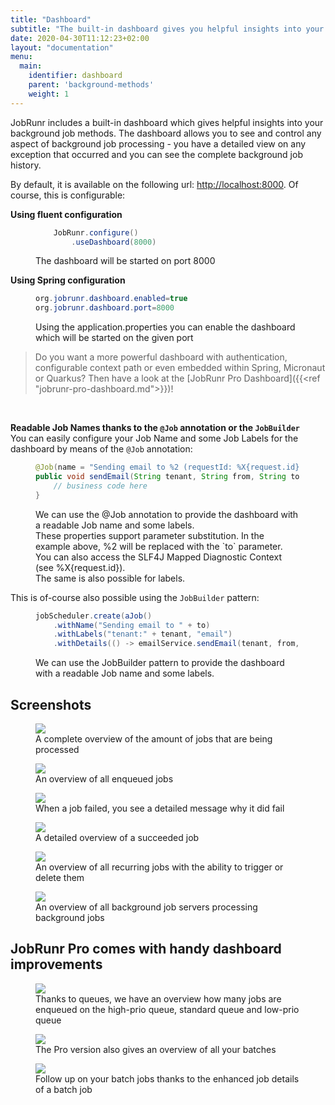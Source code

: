 ```yaml
---
title: "Dashboard"
subtitle: "The built-in dashboard gives you helpful insights into your background jobs"
date: 2020-04-30T11:12:23+02:00
layout: "documentation"
menu: 
  main: 
    identifier: dashboard
    parent: 'background-methods'
    weight: 1
---
```

JobRunr includes a built-in dashboard which gives helpful insights into your background job methods. The dashboard allows you to see and control any aspect of background job processing - you have a detailed view on any exception that occurred and you can see the complete background job history.

By default, it is available on the following url: [http://localhost:8000](http://localhost:8000). Of course, this is configurable:

__Using fluent configuration__
<figure>

```java
    JobRunr.configure()
        .useDashboard(8000)
```
<figcaption>The dashboard will be started on port 8000</figcaption>
</figure>

__Using Spring configuration__
<figure>

```java
org.jobrunr.dashboard.enabled=true 
org.jobrunr.dashboard.port=8000
```
<figcaption>Using the application.properties you can enable the dashboard which will be started on the given port</figcaption>
</figure>

> Do you want a more powerful dashboard with authentication, configurable context path or even embedded within Spring, Micronaut or Quarkus? Then have a look at the [JobRunr Pro Dashboard]({{<ref "jobrunr-pro-dashboard.md">}})!

<br/>

__Readable Job Names thanks to the `@Job` annotation or the `JobBuilder`__<br/>
You can easily configure your Job Name and some Job Labels for the dashboard by means of the `@Job` annotation:
<figure>

```java
@Job(name = "Sending email to %2 (requestId: %X{request.id})", labels = {"tenant:%0", "email"})
public void sendEmail(String tenant, String from, String to, String subject, String body) {
    // business code here
}
```
<figcaption>We can use the @Job annotation to provide the dashboard with a readable Job name and some labels.<br/>These properties support parameter substitution. In the example above, %2 will be replaced with the `to` parameter. You can also access the SLF4J Mapped Diagnostic Context (see %X{request.id}).<br/>The same is also possible for labels.</figcaption>
</figure>

This is of-course also possible using the `JobBuilder` pattern:
<figure>

```java
jobScheduler.create(aJob()
    .withName("Sending email to " + to)
    .withLabels("tenant:" + tenant, "email")
    .withDetails(() -> emailService.sendEmail(tenant, from, to, subject, body)))
```
<figcaption>We can use the JobBuilder pattern to provide the dashboard with a readable Job name and some labels.</figcaption>
</figure>


## Screenshots
<figure>
<img src="/documentation/jobrunr-overview-1.webp" class="kg-image">
<figcaption>A complete overview of the amount of jobs that are being processed</figcaption>
</figure>

<figure>
<img src="/documentation/jobs-enqueued.webp" class="kg-image">
<figcaption>An overview of all enqueued jobs</figcaption>
</figure>

<figure>
<img src="/documentation/job-details-failed-2.webp" class="kg-image">
<figcaption>When a job failed, you see a detailed message why it did fail</figcaption>
</figure>

<figure>
<img src="/documentation/job-details-succeeded.webp" class="kg-image">
<figcaption>A detailed overview of a succeeded job</figcaption>
</figure>

<figure>
<img src="/documentation/recurring-jobs-1.webp" class="kg-image">
<figcaption>
An overview of all recurring jobs with the ability to trigger or delete them</figcaption>
</figure>

<figure>
<img src="/documentation/job-servers.webp" class="kg-image">
<figcaption>An overview of all background job servers processing background jobs</figcaption>
</figure>

## JobRunr Pro comes with handy dashboard improvements

<figure>
<img src="/documentation/jobrunr-pro-enqueued.webp" class="kg-image">
<figcaption>Thanks to queues, we have an overview how many jobs are enqueued on the high-prio queue, standard queue and low-prio queue</figcaption>
</figure>

<figure>
<img src="/documentation/jobrunr-pro-batches.webp" class="kg-image">
<figcaption>The Pro version also gives an overview of all your batches</figcaption>
</figure>

<figure>
<img src="/documentation/jobrunr-pro-batch-details.webp" class="kg-image">
<figcaption>Follow up on your batch jobs thanks to the enhanced job details of a batch job</figcaption>
</figure>